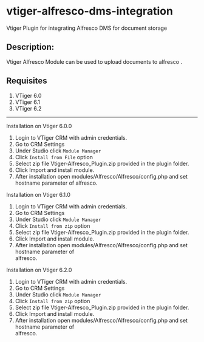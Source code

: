 # vtiger-alfresco-dms-integration
Vtiger Plugin for integrating Alfresco DMS for document storage 


Description:
----------
Vtiger Alfresco Module can be used to upload documents to alfresco .

Requisites
----------

1. VTiger 6.0
2. VTiger 6.1
3. VTiger 6.2


-------------

Installation on Vtiger 6.0.0

 1. Login to VTiger CRM with admin credentials.
 2. Go to CRM Settings
 3. Under Studio click `Module Manager`
 4. Click `Install from File` option
 5. Select zip file Vtiger-Alfresco_Plugin.zip provided in the plugin folder.
 6. Click Import and install module.
 7. After installation  open modules/Alfresco/Alfresco/config.php and set hostname parameter of 
     alfresco.
 
Installation on Vtiger 6.1.0
 1. Login to VTiger CRM with admin credentials.
 2. Go to CRM Settings
 3. Under Studio click `Module Manager`
 4. Click `Install from zip` option
 5. Select zip file Vtiger-Alfresco_Plugin.zip provided in the plugin folder.
 6. Click Import and install module.
 7. After installation  open modules/Alfresco/Alfresco/config.php and set hostname parameter of     
     alfresco.


Installation on Vtiger 6.2.0
 1. Login to VTiger CRM with admin credentials.
 2. Go to CRM Settings
 3. Under Studio click `Module Manager`
 4. Click `Install from zip` option
 5. Select zip file Vtiger-Alfresco_Plugin.zip provided in the plugin folder.
 6. Click Import and install module.
 7. After installation  open modules/Alfresco/Alfresco/config.php and set hostname parameter of   
      alfresco.
